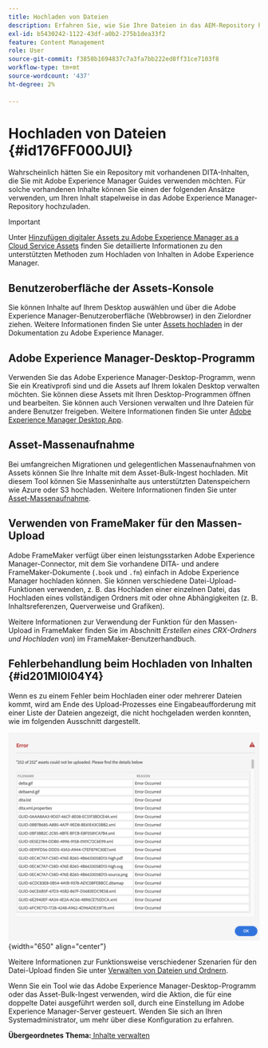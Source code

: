 ```yaml
---
title: Hochladen von Dateien
description: Erfahren Sie, wie Sie Ihre Dateien in das AEM-Repository hochladen und Fehler beheben können. Kennenlernen der Assets-Konsolen-Benutzeroberfläche, des AEM-Desktop-Programms und der Massenaufnahme von Assets und Verwenden von FrameMaker für den Massen-Upload
exl-id: b5430242-1122-43df-a0b2-275b1dea33f2
feature: Content Management
role: User
source-git-commit: f3858b1694837c7a3fa7bb222ed8ff31ce7103f8
workflow-type: tm+mt
source-wordcount: '437'
ht-degree: 2%

---
```


# Hochladen von Dateien {#id176FF000JUI}

Wahrscheinlich hätten Sie ein Repository mit vorhandenen DITA-Inhalten, die Sie mit Adobe Experience Manager Guides verwenden möchten. Für solche vorhandenen Inhalte können Sie einen der folgenden Ansätze verwenden, um Ihren Inhalt stapelweise in das Adobe Experience Manager-Repository hochzuladen.

>[!IMPORTANT]
>
> Unter [Hinzufügen digitaler Assets zu Adobe Experience Manager as a Cloud Service Assets](https://experienceleague.adobe.com/docs/experience-manager-cloud-service/assets/manage/add-assets.html) finden Sie detaillierte Informationen zu den unterstützten Methoden zum Hochladen von Inhalten in Adobe Experience Manager.

## Benutzeroberfläche der Assets-Konsole

Sie können Inhalte auf Ihrem Desktop auswählen und über die Adobe Experience Manager-Benutzeroberfläche \(Webbrowser\) in den Zielordner ziehen. Weitere Informationen finden Sie unter [Assets hochladen](https://experienceleague.adobe.com/docs/experience-manager-cloud-service/assets/manage/add-assets.html#upload-assets) in der Dokumentation zu Adobe Experience Manager.

## Adobe Experience Manager-Desktop-Programm

Verwenden Sie das Adobe Experience Manager-Desktop-Programm, wenn Sie ein Kreativprofi sind und die Assets auf Ihrem lokalen Desktop verwalten möchten. Sie können diese Assets mit Ihren Desktop-Programmen öffnen und bearbeiten. Sie können auch Versionen verwalten und Ihre Dateien für andere Benutzer freigeben. Weitere Informationen finden Sie unter [Adobe Experience Manager Desktop App](https://experienceleague.adobe.com/docs/experience-manager-desktop-app/using/using.html?lang=de).

## Asset-Massenaufnahme

Bei umfangreichen Migrationen und gelegentlichen Massenaufnahmen von Assets können Sie Ihre Inhalte mit dem Asset-Bulk-Ingest hochladen. Mit diesem Tool können Sie Masseninhalte aus unterstützten Datenspeichern wie Azure oder S3 hochladen. Weitere Informationen finden Sie unter [Asset-Massenaufnahme](https://experienceleague.adobe.com/docs/experience-manager-cloud-service/assets/manage/add-assets.html?lang=en#asset-bulk-ingestor).

## Verwenden von FrameMaker für den Massen-Upload

Adobe FrameMaker verfügt über einen leistungsstarken Adobe Experience Manager-Connector, mit dem Sie vorhandene DITA- und andere FrameMaker-Dokumente \(`.book` und `.fm`\) einfach in Adobe Experience Manager hochladen können. Sie können verschiedene Datei-Upload-Funktionen verwenden, z. B. das Hochladen einer einzelnen Datei, das Hochladen eines vollständigen Ordners mit oder ohne Abhängigkeiten \(z. B. Inhaltsreferenzen, Querverweise und Grafiken\).

Weitere Informationen zur Verwendung der Funktion für den Massen-Upload in FrameMaker finden Sie im Abschnitt *Erstellen eines CRX-Ordners und Hochladen von*) im FrameMaker-Benutzerhandbuch.

## Fehlerbehandlung beim Hochladen von Inhalten {#id201MI0I04Y4}

Wenn es zu einem Fehler beim Hochladen einer oder mehrerer Dateien kommt, wird am Ende des Upload-Prozesses eine Eingabeaufforderung mit einer Liste der Dateien angezeigt, die nicht hochgeladen werden konnten, wie im folgenden Ausschnitt dargestellt.

![](images/uuid-files-failed-to-upload_cs.png){width="650" align="center"}

Weitere Informationen zur Funktionsweise verschiedener Szenarien für den Datei-Upload finden Sie unter [Verwalten von Dateien und Ordnern](authoring-file-management.md#).

Wenn Sie ein Tool wie das Adobe Experience Manager-Desktop-Programm oder das Asset-Bulk-Ingest verwenden, wird die Aktion, die für eine doppelte Datei ausgeführt werden soll, durch eine Einstellung im Adobe Experience Manager-Server gesteuert. Wenden Sie sich an Ihren Systemadministrator, um mehr über diese Konfiguration zu erfahren.

**Übergeordnetes Thema:**[ Inhalte verwalten](authoring.md)
